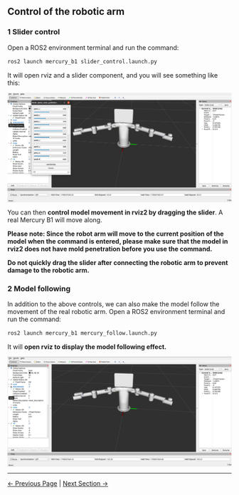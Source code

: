 ## Control of the robotic arm

### 1 Slider control

Open a ROS2 environment terminal and run the command:

```bash
ros2 launch mercury_b1 slider_control.launch.py
```

It will open rviz and a slider component, and you will see something like this:

<img src =../../resources/11-ApplicationBaseROS/image/mercuryB1_slider_control.png
width ="800"  align = "center">

You can then **control model movement in rviz2 by dragging the slider**. A real Mercury B1 will move along.

**Please note: Since the robot arm will move to the current position of the model when the command is entered, please make sure that the model in rviz2 does not have mold penetration before you use the command.**

**Do not quickly drag the slider after connecting the robotic arm to prevent damage to the robotic arm.**

### 2 Model following

In addition to the above controls, we can also make the model follow the movement of the real robotic arm. Open a ROS2 environment terminal and run the command:

```bash
ros2 launch mercury_b1 mercury_follow.launch.py 
```

It will **open rviz to display the model following effect.**

<img src =../../resources/11-ApplicationBaseROS/image/mercuryB1_follow.png
width ="800"  align = "center">

---

[← Previous Page](11.2.3-Rviz2Introduction.md) | [Next Section →](../..)
